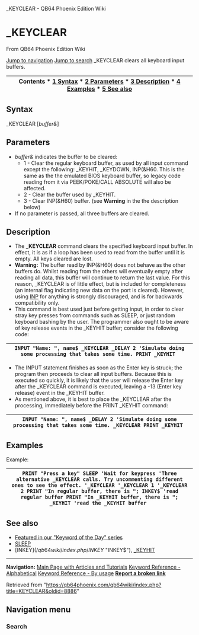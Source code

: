 


\_KEYCLEAR - QB64 Phoenix Edition Wiki








# \_KEYCLEAR



From QB64 Phoenix Edition Wiki



[Jump to navigation](#mw-head)
[Jump to search](#searchInput)
\_KEYCLEAR clears all keyboard input buffers.


  






| Contents * [1 Syntax](#Syntax) * [2 Parameters](#Parameters) * [3 Description](#Description) * [4 Examples](#Examples) * [5 See also](#See_also) |
| --- |


## Syntax


\_KEYCLEAR [*buffer&*]
  




## Parameters


* *buffer&* indicates the buffer to be cleared:
	+ 1 - Clear the regular keyboard buffer, as used by all input command except the following: \_KEYHIT, \_KEYDOWN, INP(&H60. This is the same as the the emulated BIOS keyboard buffer, so legacy code reading from it via PEEK/POKE/CALL ABSOLUTE will also be affected.
	+ 2 - Clear the buffer used by \_KEYHIT.
	+ 3 - Clear INP(&H60) buffer. (see **Warning** in the the description below)
* If no parameter is passed, all three buffers are cleared.


  




## Description


* The **\_KEYCLEAR** command clears the specified keyboard input buffer. In effect, it is as if a loop has been used to read from the buffer until it is empty. All keys cleared are lost.
* **Warning:** The buffer read by INP(&H60) does not behave as the other buffers do. Whilst reading from the others will eventually empty after reading all data, this buffer will continue to return the last value. For this reason, \_KEYCLEAR is of little effect, but is included for completeness (an internal flag indicating new data on the port is cleared). However, using [INP](/qb64wiki/index.php/INP "INP") for anything is strongly discouraged, and is for backwards compatibility only.
* This command is best used just before getting input, in order to clear stray key presses from commands such as SLEEP, or just random keyboard bashing by the user. The programmer also ought to be aware of key release events in the \_KEYHIT buffer; consider the following code:




| ``` INPUT "Name: ", name$ _KEYCLEAR _DELAY 2 'Simulate doing some processing that takes some time. PRINT _KEYHIT  ``` |
| --- |


* The INPUT statement finishes as soon as the Enter key is struck; the program then proceeds to clear all input buffers. Because this is executed so quickly, it is likely that the user will release the Enter key after the \_KEYCLEAR command is executed, leaving a -13 (Enter key release) event in the \_KEYHIT buffer.
* As mentioned above, it is best to place the \_KEYCLEAR after the processing, immediately before the PRINT \_KEYHIT command:




| ``` INPUT "Name: ", name$ _DELAY 2 'Simulate doing some processing that takes some time. _KEYCLEAR PRINT _KEYHIT  ``` |
| --- |


  




## Examples


Example:





| ``` PRINT "Press a key" SLEEP 'Wait for keypress 'Three alternative _KEYCLEAR calls. Try uncommenting different ones to see the effect. '_KEYCLEAR '_KEYCLEAR 1 '_KEYCLEAR 2 PRINT "In regular buffer, there is "; INKEY$ 'read regular buffer PRINT "In _KEYHIT buffer, there is "; _KEYHIT 'read the _KEYHIT buffer  ``` |
| --- |


  




## See also


* [Featured in our "Keyword of the Day" series](https://qb64phoenix.com/forum/showthread.php?tid=1105)
* [SLEEP](/qb64wiki/index.php/SLEEP "SLEEP")
* [INKEY$](/qb64wiki/index.php/INKEY$ "INKEY$"), [\_KEYHIT](/qb64wiki/index.php/KEYHIT "KEYHIT")


  






---


**Navigation:**
[Main Page with Articles and Tutorials](/qb64wiki/index.php/Main_Page "Main Page")
[Keyword Reference - Alphabetical](/qb64wiki/index.php/Keyword_Reference_-_Alphabetical "Keyword Reference - Alphabetical")
[Keyword Reference - By usage](/qb64wiki/index.php/Keyword_Reference_-_By_usage "Keyword Reference - By usage")
**[Report a broken link](https://qb64phoenix.com/forum/showthread.php?tid=2800)**  





Retrieved from "<https://qb64phoenix.com/qb64wiki/index.php?title=KEYCLEAR&oldid=8886>"




## Navigation menu








### Search





















